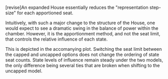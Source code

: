 [revise]An expanded House essentially reduces the "representation step-size" for each apportioned seat.  

Intuitively, with such a major change to the structure of the House, one would expect to see a dramatic swing in the balance of power within the chamber. However, it is the apportionment method, and not the seat limit, that controls the relative influence of each state.  

This is depicted in the accomanying plot. Switching the seat limit between the capped and uncapped options does not change the ordering of state seat counts. State levels of influence remain steady under the two models, the only difference being several ties that are broken when shifting to the uncapped model.  